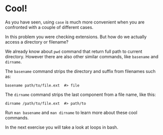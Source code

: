# Cool!

As you have seen, using `case` is much more convenient when you are confronted with a couple of different cases.

In this problem you were checking extensions. But how do we actually access a directory or filename?

We already know about `pwd` command that return full path to current directory. However there are also other similar commands, like `basename` and `dirname`.

The `basename` command strips the directory and suffix from filenames such as:

    basename path/to/file.ext  #> file

The `dirname` command strips the last component from a file name, like this:

    dirname /path/to/file.ext  #> path/to

Run `man basename` and `man dirname` to learn more about these cool commands.

In the next exercise you will take a look at loops in bash.
